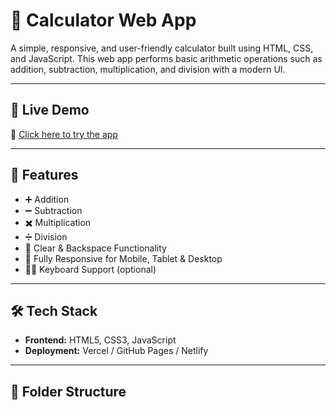 # 🧮 Calculator Web App

A simple, responsive, and user-friendly calculator built using HTML, CSS, and JavaScript. This web app performs basic arithmetic operations such as addition, subtraction, multiplication, and division with a modern UI.

---

## 🚀 Live Demo

🔗 [Click here to try the app](https://your-deployed-link.vercel.app)

---

## 📌 Features

- ➕ Addition
- ➖ Subtraction
- ✖️ Multiplication
- ➗ Division
- 🧠 Clear & Backspace Functionality
- 📱 Fully Responsive for Mobile, Tablet & Desktop
- 🧑‍💻 Keyboard Support (optional)

---

## 🛠️ Tech Stack

- **Frontend:** HTML5, CSS3, JavaScript
- **Deployment:** Vercel / GitHub Pages / Netlify

---

## 📂 Folder Structure

